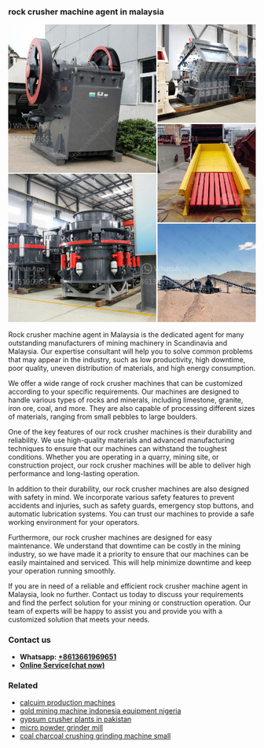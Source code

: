 <h3>rock crusher machine agent in malaysia</h3><img src='1706767123.jpg' alt=''><p>Rock crusher machine agent in Malaysia is the dedicated agent for many outstanding manufacturers of mining machinery in Scandinavia and Malaysia. Our expertise consultant will help you to solve common problems that may appear in the industry, such as low productivity, high downtime, poor quality, uneven distribution of materials, and high energy consumption. </p><p>We offer a wide range of rock crusher machines that can be customized according to your specific requirements. Our machines are designed to handle various types of rocks and minerals, including limestone, granite, iron ore, coal, and more. They are also capable of processing different sizes of materials, ranging from small pebbles to large boulders.</p><p>One of the key features of our rock crusher machines is their durability and reliability. We use high-quality materials and advanced manufacturing techniques to ensure that our machines can withstand the toughest conditions. Whether you are operating in a quarry, mining site, or construction project, our rock crusher machines will be able to deliver high performance and long-lasting operation.</p><p>In addition to their durability, our rock crusher machines are also designed with safety in mind. We incorporate various safety features to prevent accidents and injuries, such as safety guards, emergency stop buttons, and automatic lubrication systems. You can trust our machines to provide a safe working environment for your operators.</p><p>Furthermore, our rock crusher machines are designed for easy maintenance. We understand that downtime can be costly in the mining industry, so we have made it a priority to ensure that our machines can be easily maintained and serviced. This will help minimize downtime and keep your operation running smoothly.</p><p>If you are in need of a reliable and efficient rock crusher machine agent in Malaysia, look no further. Contact us today to discuss your requirements and find the perfect solution for your mining or construction operation. Our team of experts will be happy to assist you and provide you with a customized solution that meets your needs.</p><h3>Contact us</h3><ul><li><strong>Whatsapp:&nbsp;<a href="https://wa.me/8613661969651">+8613661969651</a></strong></li><li><a href="https://swt.shibang-china.com/?git&amp;zhl&amp;rock crusher machine agent in malaysia"><strong>Online Service(chat now)</strong></a></li></ul><h3>Related</h3><ul><li><a href='calcuim production machines.md'>calcuim production machines</a></li><li><a href='gold mining machine indonesia equipment nigeria.md'>gold mining machine indonesia equipment nigeria</a></li><li><a href='gypsum crusher plants in pakistan.md'>gypsum crusher plants in pakistan</a></li><li><a href='micro powder grinder mill.md'>micro powder grinder mill</a></li><li><a href='coal charcoal crushing grinding machine small.md'>coal charcoal crushing grinding machine small</a></li></ul>
